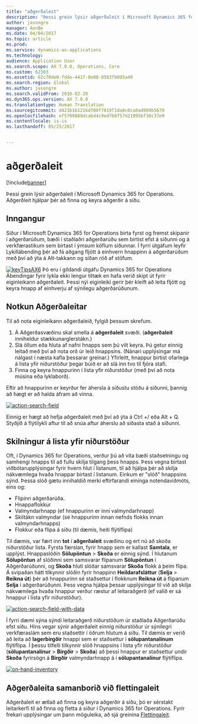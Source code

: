 ```yaml
---
title: "aðgerðaleit"
description: "Þessi grein lýsir aðgerðaleit í Microsoft Dynamics 365 for Operations. Aðgerðleit hjálpar þér að finna og keyra aðgerðir á síðu."
author: jasongre
manager: AnnBe
ms.date: 04/04/2017
ms.topic: article
ms.prod: 
ms.service: dynamics-ax-applications
ms.technology: 
audience: Application User
ms.search.scope: AX 7.0.0, Operations, Core
ms.custom: 62303
ms.assetid: 62c70de0-fdde-4417-8e08-0583fb095a40
ms.search.region: Global
ms.author: jasongre
ms.search.validFrom: 2016-02-28
ms.dyn365.ops.version: AX 7.0.0
ms.translationtype: Human Translation
ms.sourcegitcommit: d421b161216d700f7819f1da8c0ca8ad089b5670
ms.openlocfilehash: ef5709889dcabd4c9ed760f57d210956f38c37e9
ms.contentlocale: is-is
ms.lasthandoff: 05/25/2017


---
```


# <a name="action-search"></a>aðgerðaleit

[!include[banner](../includes/banner.md)]


Þessi grein lýsir aðgerðaleit í Microsoft Dynamics 365 for Operations. Aðgerðleit hjálpar þér að finna og keyra aðgerðir á síðu.

<a name="introduction"></a>Inngangur
------------

Síður í Microsoft Dynamics 365 for Operations birta fyrst og fremst skipanir í aðgerðarúðum, bæði í staðlaðri aðgerðarúðu sem birtist efst á síðunni og á verkfærastikum sem birtast í ýmsum köflum síðunnar. Í fyrri útgáfum leyfir Lykillábending þér að fá aðgang fljótt á einhvern hnappinn á aðgerðarúðum með því að ýta á Alt-takkann og síðan röð af stöfum. 

[![keyTipsAX6](./media/keytipsax6.png)](./media/keytipsax6.png) Þó eru í gildandi útgáfu Dynamics 365 for Operations Ábendingar fyrir lykla ekki lengur tiltæk en hafa verið skipt út fyrir eiginleikann aðgerðaleit. Þessi nýi eiginleiki gerir þér kleift að leita fljótt og keyra hnapp af einhverju af sýnilegu aðgerðarúðunum.

## <a name="using-action-search"></a>Notkun Aðgerðaleitar
Til að nota eiginleikann aðgerðaleið, fylgið þessum skrefum.

1.  Á Aðgerðasvæðinu skal smella á **aðgerðaleit** svæði. (**aðgerðaleit** inniheldur stækkunarglerstákn.)
2.  Slá öllum eða hluta af nafni hnapps sem þú vilt keyra. Þú getur einnig leitað með því að nota orð úr leið hnappsins. (Nánari upplýsingar má nálgast í næsta kafla þessarar greinar.) Yfirleitt, hnappur birtist ofarlega á lista yfir niðurstöður þegar búið er að slá inn tvo til fjóra stafi.
3.  Finna og keyra hnappurinn í lista yfir niðurstöður (með því að nota músina eða lyklaborð).

Eftir að hnappurinn er keyrður fer áhersla á síðustu stöðu á síðunni, þannig að hægt er að halda áfram að vinna. 

[![action-search-field](./media/action-search-field.png)](./media/action-search-field.png)

Einnig er hægt að hefja aðgerðaleit með því að ýta á Ctrl +/ eða Alt + Q. Styðjið á flýtilykli aftur til að snúa aftur áherslu að síðasta stað á síðunni.

## <a name="understanding-the-results-list"></a>Skilningur á lista yfir niðurstöður
Oft, í Dynamics 365 for Operations, verður þú að vita bæði staðsetningu og samhengi hnapps til að fullu skilja tilgang þess hnapps. Þess vegna birtast viðbótarupplýsingar fyrir hvern hlut í listanum, til að hjálpa þér að skilja nákvæmlega hvaða hnappar birtast í listanum. Einkum er "slóð" hnappsins sýnd. Þessa slóð gætu innihaldið merki eftirfarandi eininga notendaviðmóts, eins og:

-   Flipinn aðgerðarúða.
-   Hnappaflokkur
-   Valmyndarhnapp (ef hnappurinn er inní valmyndarhnapp)
-   Skiltákn valmyndar (sé hnappurinn innan nefnds flokks innan valmyndarhnapps)
-   Flokkur eða flipa á síðu (til dæmis, heiti flýtiflipa)

Til dæmis, var fært inn **tot** í **aðgerðaleit** svæðinu og ert nú að skoða niðurstöður lista. Fyrsta færslan, fyrir hnapp sem er kallast **Samtala**, er upplýst. Hnappaslóðin **Sölupöntun** &gt; **Skoða** er einnig sýnd. Í hlutanum **Sölupöntun** af slóðinni sem samsvarar flipanum **Sölupöntun** í Aðgerðarúðunni, og **Skoða** hluti slóðar samsvarar **Skoða** flokk á þeim flipa. Á svipaðan hátt tilkynnir slóðin fyrir hnappinn **Heildarafsláttur** (**Selja** &gt; **Reikna út**) þér að hnappurinn sé staðsettur í flokknum **Reikna út** á flipanum **Selja** í aðgerðarúðunni. Þess vegna hjálpa þessar upplýsingar til við að skilja nákvæmlega hvaða hnappur verður ræstur af leitaraðgerð (ef valið er sá hnappur í lista yfir niðurstöður). 

[![action-search-field-with-data](./media/action-search-field-with-data.png)](./media/action-search-field-with-data.png) 

Í fyrri dæmi sýna sýndi leitaraðgerð niðurstöðum úr staðlaða Aðgerðarúðu efst síðu. Hins vegar sýnir aðgerðaleit einnig niðurstöður úr sýnilegri verkfæraslám sem eru staðsettir í öðrum hlutum á síðu. Til dæmis er verið að leita að **lagerbirgðir** hnappi sem er staðsettur í **sölupantanalínum** flýtiflipa. Í þessu tilfelli tilkynnir slóð hnappsins í lista yfir niðurstöður (**sölupantanalínur** &gt; **Birgðir** &gt; **Skoða**) að þessi hnappur er staðsettur undir **Skoða** fyrirsögn á **Birgðir** valmyndarhnapp á í **sölupantanalínur** flýtiflipa. 

[![on-hand-inventory](./media/on-hand-inventory.png)](./media/on-hand-inventory.png)

## <a name="action-search-vs-navigation-search"></a>Aðgerðaleita samanborið við flettingaleit
Aðgerðaleit er ætlað að finna og keyra aðgerðir á síðu, þó er sérstakt leitarkerfi til að finna og fletta á síður í Dynamics 365 for Operations. Fyrir frekari upplýsingar um þann möguleika, að sjá greinina [Flettingaleit](navigation-search.md).




